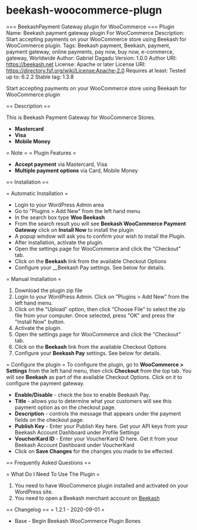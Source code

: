 # beekash-woocommerce-plugn
=== BeekashPayment Gateway plugin for WooCommerce ===
Plugin Name: Beekash payment gateway plugin For WooCommerce
Description: Start accepting payments on your WooCommerce store using Beekash for WooCommerce plugin.
Tags: Beekash payment, Beekash, payment, payment gateway, online payments, pay now, buy now, e-commerce, gateway, Worldwide
Author: Gabriel Dagadu
Version: 1.0.0
Author URI: https://beekash.net
License: Apache or later
License URI: https://directory.fsf.org/wiki/License:Apache-2.0
Requires at least:
Tested up to: 6.2.2
Stable tag: 1.3.8


Start accepting payments on your WooCommerce store using Beekash for WooCommerce plugin

== Description ==

This is Beekash Payment Gateway for WooCommerce Stores.

* __Mastercard__
* __Visa__
* __Mobile Money__

= Note =
= Plugin Features =

*   __Accept payment__ via Mastercard, Visa
*   __Multiple payment options__ via Card, Mobile Money


== Installation ==

= Automatic Installation =
* 	Login to your WordPress Admin area
* 	Go to "Plugins > Add New" from the left hand menu
* 	In the search box type __Woo Beekash__
*	From the search result you will see __Beekash WooCommerce Payment Gateway__ click on __Install Now__ to install the plugin
*	A popup window will ask you to confirm your wish to install the Plugin.
*	After installation, activate the plugin.
* 	Open the settings page for WooCommerce and click the "Checkout" tab.
* 	Click on the __Beekash__ link from the available Checkout Options
*	Configure your __Beekash Pay settings. See below for details.

= Manual Installation =
1. 	Download the plugin zip file
2. 	Login to your WordPress Admin. Click on "Plugins > Add New" from the left hand menu.
3.  Click on the "Upload" option, then click "Choose File" to select the zip file from your computer. Once selected, press "OK" and press the "Install Now" button.
4.  Activate the plugin.
5. 	Open the settings page for WooCommerce and click the "Checkout" tab.
6. 	Click on the __Beekash__ link from the available Checkout Options
7.	Configure your __Beekash Pay__ settings. See below for details.


= Configure the plugin =
To configure the plugin, go to __WooCommerce > Settings__ from the left hand menu, then click __Checkout__ from the top tab. You will see __Beekash__ as part of the available Checkout Options. Click on it to configure the payment gateway.

* __Enable/Disable__ - check the box to enable Beekash Pay.
* __Title__ - allows you to determine what your customers will see this payment option as on the checkout page.
* __Description__ - controls the message that appears under the payment fields on the checkout page.
* __Publish Key__ - Enter your  Publish Key here. Get your API keys from your Beekash Account Dashboard under Profile Settings
* __VoucherKard ID__ - Enter your VoucherKard ID here. Get it from your Beekash Account Dashboard under VoucherKard
* Click on __Save Changes__ for the changes you made to be effected.


== Frequently Asked Questions ==

= What Do I Need To Use The Plugin =

1.	You need to have WooCommerce plugin installed and activated on your WordPress site.
2.	You need to open a Beekash merchant account on [Beekash](https://beekash.net)


== Changelog ==
= 1.2.1 - 2020-09-01 =
* Base - Begin Beekash WooCommerce Plugin Bones

